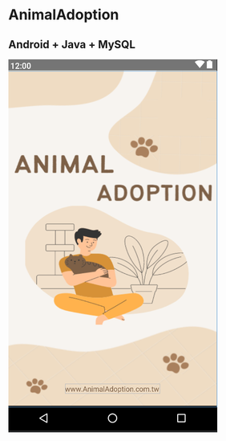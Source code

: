 # AnimalAdoption
## Android + Java + MySQL 

![image](https://github.com/Jyunnn514/AnimalAdoption/blob/main/Welcome.png)
